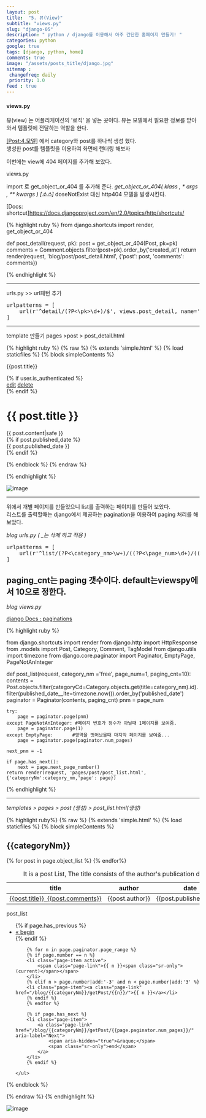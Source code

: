 ```yaml
---
layout: post
title:  "5. 뷰(View)"
subtitle: "views.py"
slug: "django-05"
description: " python / django를 이용해서 아주 간단한 홈페이지 만들기! "
categories: python
google: true
tags: [django, python, home]
comments: true
image: "/assets/posts_title/django.jpg"
sitemap :
 changefreq: daily
 priority: 1.0
feed : true
---
```


#### views.py

뷰(view) 는 어플리케이션의 '로직' 을 넣는 곳이다.
뷰는 모델에서 필요한 정보를 받아와서 템플릿에 전달하는 역할을 한다.

[[Post:4.모델]](/django/2018/01/28/django-04.html) 에서 category와 post를 하나씩 생성 했다.  
생성한 post를 템플릿을 이용하여 화면에 랜더링 해보자

이번에는 view에 404 페이지를 추가해 보았다.  

views.py

import 로 get_object_or_404 를 추가해 준다.
*get_object_or_404( klass , * args , ** kwargs ) [소스]*
doseNotExist 대신 http404 모델을 발생시킨다.

[Docs: shortcut]https://docs.djangoproject.com/en/2.0/topics/http/shortcuts/

{% highlight ruby %}
from django.shortcuts import render, get_object_or_404

def post_detail(request, pk):
	post = get_object_or_404(Post, pk=pk)
	comments = Comment.objects.filter(post=pk).order_by('created_at')
	return render(request, 'blog/post/post_detail.html', {'post': post, 'comments': comments})

{% endhighlight %}

------------------------

urls.py  >> url패턴 추가
<pre>
urlpatterns = [
	url(r'^detail/(?P<\pk>\d+)/$', views.post_detail, name='post_detail'),
]
</pre>

-----------------
template 만들기
pages >post > post_detail.html

{% highlight ruby %}
{% raw %}
{% extends 'simple.html' %}
{% load staticfiles %}
{% block simpleContents %}
<link rel="stylesheet" href="{% static 'css/post.css' %}">
<link rel="stylesheet" href="{% static 'css/comment.css' %}">
<script  type="text/javascript" src="{% static 'js/post/comment.js' %}"></script>
<p class="bar_title hidden">{{post.title}}</p>
{% if user.is_authenticated %}
<div class="top_btn_area">
  <a class="btn btn-default" href="{% url 'post_edit' pk=post.pk %}"><span class="glyphicon glyphicon-pencil"></span>edit</a>
  <a class="btn btn-default" href=""><span class="glyphicon glyphicon-pencil"></span>delete</a>
</div>
{% endif %}
<div class="post_box row">
  <div class="post_header col-sm-12">
   <h1 class="title col-sm-12">{{ post.title }}</h1>
 </div>
 <div class="contents col-sm-12">{{ post.content|safe }}</div>
 {% if post.published_date %}
 <div class="published_date col-sm-6">
   {{ post.published_date }}
 </div>
 {% endif %}
</div>

</div>

<script>
</script>

{% endblock %}
{% endraw %}

{% endhighlight %}

![image](/assets/posts_con/django/django_05005.png)

-------------------------------------------------------------------------
위에서 개별 페이지를 만들었으니 list를 출력하는 페이지를 만들어 보았다.  
리스트를 출력할때는 django에서 제공하는 pagination을 이용하여 paging 처리를 해보았다.  


*blog urls.py ( _는 삭제 하고 적용 )*

<pre>
urlpatterns = [
    url(r'^list/(?P<\category_nm>\w+)/((?P<\page_num>\d+)/((?P<\paging_cnt>\d+)/)?$', views.post_list, name='post_list'),
]
</pre>

paging_cnt는 paging 갯수이다.  default는viewspy에서 10으로 정한다.
----------------------------------------

*blog views.py*


[django Docs : paginations](https://docs.djangoproject.com/en/2.0/topics/pagination/)

{% highlight ruby %}

from django.shortcuts import render
from django.http import HttpResponse
from .models import Post, Category, Comment, TagModel
from django.utils import timezone
from django.core.paginator import Paginator, EmptyPage, PageNotAnInteger

def post_list(request, category_nm ='free', page_num=1, paging_cnt=10):
	contents = Post.objects.filter(categoryCd=Category.objects.get(title=category_nm).id).filter(published_date__lte=timezone.now()).order_by('published_date')
	paginator = Paginator(contents, paging_cnt)
	pnm = page_num

	try:
		page = paginator.page(pnm)		
	except PageNotAnInteger: #페이지 번호가 정수가 아닐때 1페이지를 보여줌.
		page = paginator.page(1)
	except EmptyPage:		#영역을 벗어났을때 마지막 페이지를 보여줌...  
		page = paginator.page(paginator.num_pages)

	next_pnm = -1

	if page.has_next():
		next = page.next_page_number()
	return render(request, 'pages/post/post_list.html', {'categoryNm':category_nm,'page': page})

{% endhighlight %}

-------------------------------------------------------

*templates >  pages > post (생성) > post_list.html(생성)*

{% highlight ruby%}
{% raw %}
{% extends 'simple.html' %}
{% load staticfiles %}
{% block simpleContents %}
<!-- <link rel="stylesheet" href="{% static 'css/post.css' %}"> -->
<h2>
	{{categoryNm}}
</h2>
<table class="table table-striped table-hover TXTC MT50">
	<caption class="HIDDEN">It is a post List, The title consists of the author's publication date.
	</caption>
	<colgroup>
		<col width="50%"><col width="20%"><col width="30%">
	</colgroup>
	<thead>
		<tr>
			<th class="TXTC" scope="col"> title </th>
			<th class="TXTC" scope="col"> author</th>
			<th class="TXTC" scope="col"> date </th>
		</tr>
	</thead>
	<tbody>
		{% for post in page.object_list %}
		<tr>
			<td><a class="" href="/blog/detail/{{post.id}}/"><span>{{post.title}}</span>&nbsp;&nbsp;<span class='badge'>{{post.comments}}</span></a></td>
			<td><span class="author">{{post.author}}</span> </td>
			<td><span class="date">{{post.published_date}}</span></td>
		</tr>
		{% endfor%}
	</tbody>
</table>

<p class="bar_title hidden">post_list</p>
<div class="TXTC">
	<ul class="pagination MAUTO">
		{% if page.has_previous %}
		<li class="page-item">
			<a class="page-link" href="{% url 'post_list' category_nm=categoryNm %}" aria-label="Previous">
				<span aria-hidden="true">&laquo;</span>
				<span class="sr-only">begin</span>
			</a>
		</li>   {% endif %}

		{% for n in page.paginator.page_range %}
		{% if page.number == n %}
		<li class="page-item active">
			<span class="page-link">{{ n }}<span class="sr-only">(current)</span></span>
		</li>
		{% elif n > page.number|add:'-3' and n < page.number|add:'3' %}
		<li class="page-item"><a class="page-link" href="/blog/{{categoryNm}}/getPost/{{n}}/">{{ n }}</a></li>
		{% endif %}
		{% endfor %}

		{% if page.has_next %}
		<li class="page-item">
			<a class="page-link" href="/blog/{{categoryNm}}/getPost/{{page.paginator.num_pages}}/" aria-label="Next">
				<span aria-hidden="true">&raquo;</span>
				<span class="sr-only">end</span>
			</a>
		</li>
		{% endif %}   

	</ul>
</div>
{% endblock %}

{% endraw %}
{% endhighlight %}


![image](/assets/posts_con/django/django_05005.png)
